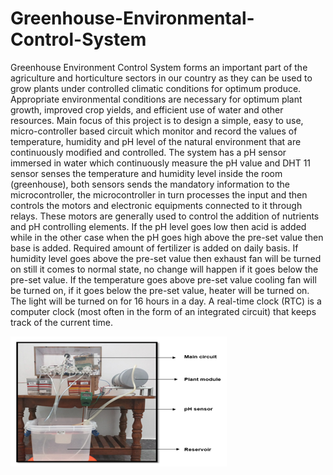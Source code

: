 # Greenhouse-Environmental-Control-System

Greenhouse Environment Control System forms an important part of the agriculture and horticulture sectors in our country as they can be used to grow plants under controlled climatic conditions for optimum produce. Appropriate environmental conditions are necessary for optimum plant growth, improved crop yields, and efficient use of water and other resources. Main focus of this project is to design a simple, easy to use, micro-controller based circuit which monitor and record the values of temperature, humidity and pH level of the natural environment that are continuously modified and controlled.
	 The system has a pH sensor immersed in water which continuously measure the pH value and DHT 11 sensor senses the temperature and humidity level inside the room (greenhouse), both sensors sends the mandatory information to the microcontroller, the microcontroller in turn processes the input and then controls the motors and electronic equipments connected to it through relays. These motors are generally used to control the addition of nutrients and pH controlling elements. If the pH level goes low then acid is added while in the other case when the pH goes high above the pre-set value then base is added. Required amount of fertilizer is added on daily basis. If humidity level goes above the pre-set value then exhaust fan will be turned on still it comes to normal state, no change will happen if it goes below the pre-set value. If the temperature goes above pre-set value cooling fan will be turned on, if it goes below the pre-set value, heater will be turned on. The light will be turned on for 16 hours in a day. A real-time clock (RTC) is a computer clock (most often in the form of an integrated circuit) that keeps track of the current time.
 
![](relatedimages/image1.png)

